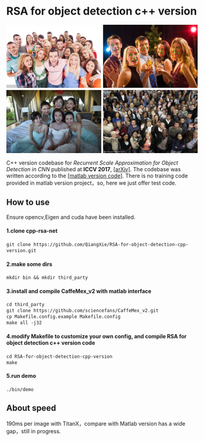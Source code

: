 # RSA for object detection c++ version

![](result.jpg) 

C++ version codebase for *Recurrent Scale Approximation for Object Detection in CNN* published at **ICCV 2017**, [[arXiv]](https://arxiv.org/abs/1707.09531). The codebase was written according to the [[matlab version code]](https://github.com/sciencefans/RSA-for-object-detection). There is no training code provided in matlab version project，so, here we just offer test code.

## How to use

Ensure opencv,Eigen and cuda have been installed.

#### 1.clone cpp-rsa-net

    git clone https://github.com/QiangXie/RSA-for-object-detection-cpp-version.git


#### 2.make some dirs

    mkdir bin && mkdir third_party


#### 3.install and compile CaffeMex_v2 with matlab interface

    cd third_party
    git clone https://github.com/sciencefans/CaffeMex_v2.git
    cp Makefile.config.example Makefile.config 
    make all -j32

#### 4.modify Makefile to customize your own config, and compile RSA for object detection c++ version code

    cd RSA-for-object-detection-cpp-version
    make

#### 5.run demo

    ./bin/demo


## About speed
190ms per image with TitanX，compare with Matlab version has a wide gap，still in progress.

